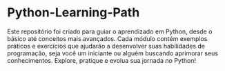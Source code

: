 # Python-Learning-Path
Este repositório foi criado para guiar o aprendizado em Python, desde o básico até conceitos mais avançados. Cada módulo contém exemplos práticos e exercícios que ajudarão a desenvolver suas habilidades de programação, seja você um iniciante ou alguém buscando aprimorar seus conhecimentos. Explore, pratique e evolua sua jornada no Python!
